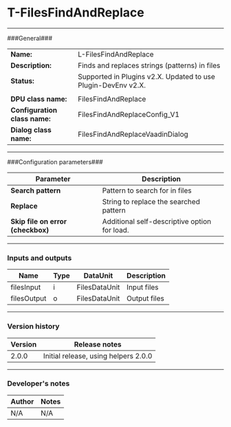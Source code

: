 # T-FilesFindAndReplace #
----------

###General###

|                              |                                                               |
|------------------------------|---------------------------------------------------------------|
|**Name:**                     |L-FilesFindAndReplace                                          |
|**Description:**              |Finds and replaces strings (patterns) in files                 |
|**Status:**                   |Supported in Plugins v2.X. Updated to use Plugin-DevEnv v2.X.       |
|                              |                                                               |
|**DPU class name:**           |FilesFindAndReplace                                            | 
|**Configuration class name:** |FilesFindAndReplaceConfig_V1                                   |
|**Dialog class name:**        |FilesFindAndReplaceVaadinDialog                                | 

***

###Configuration parameters###

|Parameter                        |Description                             |                                                        
|---------------------------------|----------------------------------------|
|**Search pattern** |Pattern to search for in files |
|**Replace** | String to replace the searched pattern|
|**Skip file on error (checkbox)** | Additional self-descriptive option for load. |

***

### Inputs and outputs ###

|Name                |Type       |DataUnit                         |Description                        |
|--------------------|-----------|---------------------------------|-----------------------------------|
|filesInput |i |FilesDataUnit |Input files  |
|filesOutput |o|FilesDataUnit|Output files |

***

### Version history ###

|Version            |Release notes                                   |
|-------------------|------------------------------------------------|
|2.0.0              |Initial release, using helpers 2.0.0                                   |                                


***

### Developer's notes ###

|Author            |Notes                 |
|------------------|----------------------|
|N/A               |N/A                   | 

